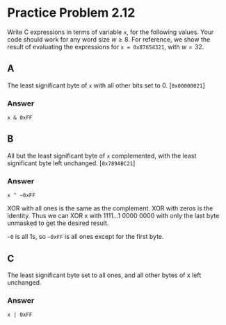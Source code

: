 # Practice Problem 2.12

Write C expressions in terms of variable `x`, for the following values. Your code should work for any word size $w \ge 8$. For reference, we show the result of evaluating the expressions for `x = 0x87654321`, with $w = 32$.

## A

The least significant byte of `x` with all other bits set to 0. [`0x00000021`]

### Answer

`x & 0xFF`

## B

All but the least significant byte of `x` complemented, with the least significant byte left unchanged. [`0x789ABC21`]

### Answer

`x ^ ~0xFF` 

XOR with all ones is the same as the complement. XOR with zeros is the identity. Thus we can XOR x with 1111...1 0000 0000 with only the last byte unmasked to get the desired result.

`~0` is all 1s, so `~0xFF` is all ones except for the first byte.

## C

The least significant byte set to all ones, and all other bytes of x left unchanged.

### Answer

`x | 0xFF`
